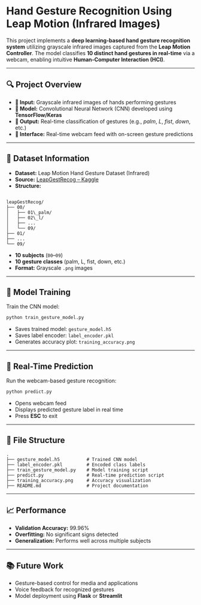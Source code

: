 
# Hand Gesture Recognition Using Leap Motion (Infrared Images)

This project implements a **deep learning-based hand gesture recognition system** utilizing grayscale infrared images captured from the **Leap Motion Controller**. The model classifies **10 distinct hand gestures in real-time** via a webcam, enabling intuitive **Human-Computer Interaction (HCI)**.

---

## 🔍 Project Overview

- **📸 Input:** Grayscale infrared images of hands performing gestures  
- **🧠 Model:** Convolutional Neural Network (CNN) developed using **TensorFlow/Keras**  
- **🎯 Output:** Real-time classification of gestures (e.g., *palm*, *L*, *fist*, *down*, etc.)  
- **🎥 Interface:** Real-time webcam feed with on-screen gesture predictions  

---

## 📁 Dataset Information

- **Dataset:** Leap Motion Hand Gesture Dataset (Infrared)  
- **Source:** [LeapGestRecog – Kaggle](https://www.kaggle.com/datasets/gti-upm/leapgestrecog)  
- **Structure:**
```

leapGestRecog/
├── 00/
│   ├── 01\_palm/
│   ├── 02\_l/
│   ├── ...
│   └── 09/
├── 01/
├── ...
└── 09/

````
- **10 subjects** (`00`–`09`)  
- **10 gesture classes** (palm, L, fist, down, etc.)  
- **Format:** Grayscale `.png` images  

---

## 🧠 Model Training

Train the CNN model:
```bash
python train_gesture_model.py
````

* Saves trained model: `gesture_model.h5`
* Saves label encoder: `label_encoder.pkl`
* Generates accuracy plot: `training_accuracy.png`

---

## 🎥 Real-Time Prediction

Run the webcam-based gesture recognition:

```bash
python predict.py
```

* Opens webcam feed
* Displays predicted gesture label in real time
* Press **ESC** to exit

---

## 📂 File Structure

```
.
├── gesture_model.h5          # Trained CNN model
├── label_encoder.pkl         # Encoded class labels
├── train_gesture_model.py    # Model training script
├── predict.py                # Real-time prediction script
├── training_accuracy.png     # Accuracy visualization
├── README.md                 # Project documentation
```

---

## 📈 Performance

* **Validation Accuracy:** 99.96%
* **Overfitting:** No significant signs detected
* **Generalization:** Performs well across multiple subjects

---

## 📚 Future Work

* Gesture-based control for media and applications
* Voice feedback for recognized gestures
* Model deployment using **Flask** or **Streamlit**

```


